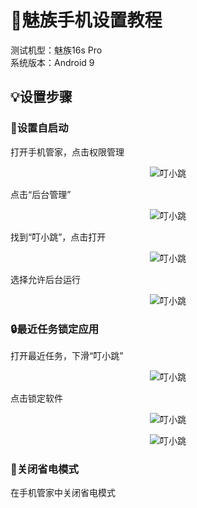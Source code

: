 # 📱魅族手机设置教程

测试机型：魅族16s Pro<br/>
系统版本：Android 9
## 💡设置步骤

### 📳设置自启动

打开手机管家，点击权限管理

<center>

![叮小跳](https://b.dinglegedong.com/img/meizu/1.jpg)<br/>

</center>

点击“后台管理”

<center>

![叮小跳](https://b.dinglegedong.com/img/meizu/2.jpg)<br/>

</center>

找到“叮小跳”，点击打开

<center>

![叮小跳](https://b.dinglegedong.com/img/meizu/3.jpg)<br/>

</center>

选择允许后台运行

<center>

![叮小跳](https://b.dinglegedong.com/img/meizu/4.jpg)<br/>

</center>


### 🔒最近任务锁定应用

打开最近任务，下滑“叮小跳”

<center>

![叮小跳](https://b.dinglegedong.com/img/meizu/5.jpg)<br/>

</center>

点击锁定软件

<center>

![叮小跳](https://b.dinglegedong.com/img/meizu/6.jpg)<br/>

</center>


<center>

![叮小跳](https://b.dinglegedong.com/img/meizu/7.jpg)<br/>

</center>


### 🔌关闭省电模式
在手机管家中关闭省电模式

